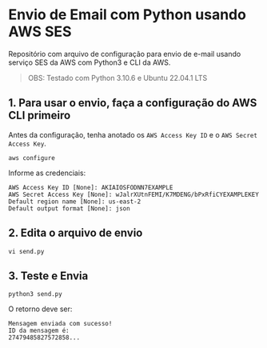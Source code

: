 # Envio de Email com Python usando AWS SES
Repositório com arquivo de configuração para envio de e-mail usando serviço SES da AWS com Python3 e CLI da AWS.

> OBS: Testado com Python 3.10.6 e Ubuntu 22.04.1 LTS

## 1. Para usar o envio, faça a configuração do AWS CLI primeiro

Antes da configuração, tenha anotado os  `AWS Access Key ID` e o `AWS Secret Access Key`.

```shell
aws configure
```

Informe as credenciais:

```shell
AWS Access Key ID [None]: AKIAIOSFODNN7EXAMPLE
AWS Secret Access Key [None]: wJalrXUtnFEMI/K7MDENG/bPxRfiCYEXAMPLEKEY
Default region name [None]: us-east-2
Default output format [None]: json
```
## 2. Edita o arquivo de envio

```shell
vi send.py
```

## 3. Teste e Envia

```shell
python3 send.py
```

O retorno deve ser:

```shell
Mensagem enviada com sucesso!
ID da mensagem é:
27479485827572858...
```
